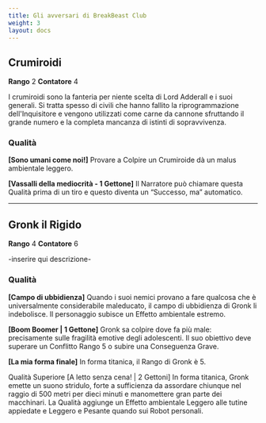 ```yaml
---
title: Gli avversari di BreakBeast Club
weight: 3
layout: docs
---
```

## Crumiroidi

**Rango** 2 **Contatore** 4

I crumiroidi sono la fanteria per niente scelta di Lord Adderall e i suoi generali. Si tratta spesso di civili che hanno fallito la riprogrammazione dell'Inquisitore e vengono utilizzati come carne da cannone sfruttando il grande numero e la completa mancanza di istinti di sopravvivenza.

### Qualità

**\[Sono umani come noi!]** Provare a Colpire un Crumiroide dà un malus ambientale leggero.

**\[Vassalli della mediocrità - 1 Gettone]** Il Narratore può chiamare questa Qualità prima di un tiro e questo diventa un “Successo, ma” automatico.

***

## Gronk il Rigido

**Rango** 4 **Contatore** 6

\-inserire qui descrizione-

### Qualità

**\[Campo di ubbidienza]** Quando i suoi nemici provano a fare qualcosa che è universalmente considerabile maleducato, il campo di ubbidienza di Gronk li indebolisce. Il personaggio subisce un Effetto ambientale estremo.

**\[Boom Boomer | 1 Gettone]** Gronk sa colpire dove fa più male: precisamente sulle fragilità emotive degli adolescenti. Il suo obiettivo deve superare un Conflitto Rango 5 o subire una Conseguenza Grave.

**\[La mia forma finale]** In forma titanica, il Rango di Gronk è 5.

Qualità Superiore
\[A letto senza cena! | 2 Gettoni] In forma titanica, Gronk emette un suono stridulo, forte a sufficienza da assordare chiunque nel raggio di 500 metri per dieci minuti e manomettere gran parte dei macchinari. La Qualità aggiunge un Effetto ambientale Leggero alle tutine appiedate e Leggero e Pesante quando sui Robot personali.
